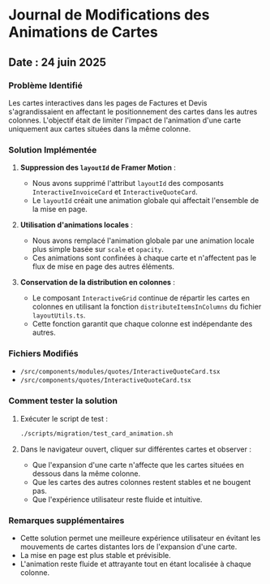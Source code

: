 # Journal de Modifications des Animations de Cartes

## Date : 24 juin 2025

### Problème Identifié
Les cartes interactives dans les pages de Factures et Devis s'agrandissaient en affectant le positionnement des cartes dans les autres colonnes. L'objectif était de limiter l'impact de l'animation d'une carte uniquement aux cartes situées dans la même colonne.

### Solution Implémentée

1. **Suppression des `layoutId` de Framer Motion** :
   - Nous avons supprimé l'attribut `layoutId` des composants `InteractiveInvoiceCard` et `InteractiveQuoteCard`.
   - Le `layoutId` créait une animation globale qui affectait l'ensemble de la mise en page.

2. **Utilisation d'animations locales** :
   - Nous avons remplacé l'animation globale par une animation locale plus simple basée sur `scale` et `opacity`.
   - Ces animations sont confinées à chaque carte et n'affectent pas le flux de mise en page des autres éléments.

3. **Conservation de la distribution en colonnes** :
   - Le composant `InteractiveGrid` continue de répartir les cartes en colonnes en utilisant la fonction `distributeItemsInColumns` du fichier `layoutUtils.ts`.
   - Cette fonction garantit que chaque colonne est indépendante des autres.

### Fichiers Modifiés
- `/src/components/modules/quotes/InteractiveQuoteCard.tsx`
- `/src/components/quotes/InteractiveQuoteCard.tsx`

### Comment tester la solution
1. Exécuter le script de test :
   ```bash
   ./scripts/migration/test_card_animation.sh
   ```

2. Dans le navigateur ouvert, cliquer sur différentes cartes et observer :
   - Que l'expansion d'une carte n'affecte que les cartes situées en dessous dans la même colonne.
   - Que les cartes des autres colonnes restent stables et ne bougent pas.
   - Que l'expérience utilisateur reste fluide et intuitive.

### Remarques supplémentaires
- Cette solution permet une meilleure expérience utilisateur en évitant les mouvements de cartes distantes lors de l'expansion d'une carte.
- La mise en page est plus stable et prévisible.
- L'animation reste fluide et attrayante tout en étant localisée à chaque colonne.
